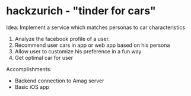 # hackzurich - "tinder for cars"

Idea: Implement a service which matches personas to car characteristics
1. Analyze the facebook profile of a user. 
2. Recommend user cars in app or web app based on his persona
3. Allow user to customize his preference in a fun way 
4. Get optimal car for user

Accomplishments:
- Backend connection to Amag server
- Basic iOS app

